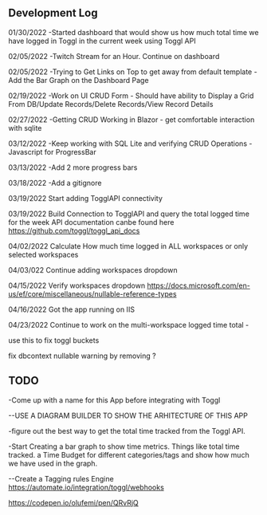 ## Development Log 

01/30/2022
-Started dashboard that would show us how much total time we have logged in Toggl in the current week using Toggl API

02/05/2022
-Twitch Stream for an Hour. Continue on dashboard

02/05/2022
-Trying to Get Links on Top to get away from default template
-Add the Bar Graph on the Dashboard Page

02/19/2022
-Work on UI CRUD Form - Should have ability to Display a Grid From DB/Update Records/Delete Records/View Record Details

02/27/2022
-Getting CRUD Working in Blazor - get comfortable interaction with sqlite

03/12/2022
-Keep working with SQL Lite and verifying CRUD Operations
-Javascript for ProgressBar

03/13/2022
-Add 2 more progress bars

03/18/2022
-Add a gitignore

03/19/2022
Start adding TogglAPI connectivity

03/19/2022
Build Connection to TogglAPI and query the total logged time for the week
API documentation canbe found here
https://github.com/toggl/toggl_api_docs

04/02/2022
Calculate How much time logged in ALL workspaces or only selected workspaces

04/03/022
Continue adding workspaces dropdown

04/15/2022
Verify workspaces dropdown
https://docs.microsoft.com/en-us/ef/core/miscellaneous/nullable-reference-types

04/16/2022
Got the app running on IIS

04/23/2022
Continue to work on the multi-workspace logged time total -




use this to fix toggl buckets

fix dbcontext nullable warning by removing ?


## TODO
-Come up with a name for this App before integrating with Toggl

--USE A DIAGRAM BUILDER TO SHOW THE ARHITECTURE OF THIS APP


-figure out the best way to get the total time tracked from the Toggl API.

-Start Creating a bar graph to show time metrics. Things like total time tracked. a Time Budget for different
categories/tags and show how much we have used in the graph.

--Create a Tagging rules Engine
https://automate.io/integration/toggl/webhooks

https://codepen.io/olufemi/pen/QRvRjQ








